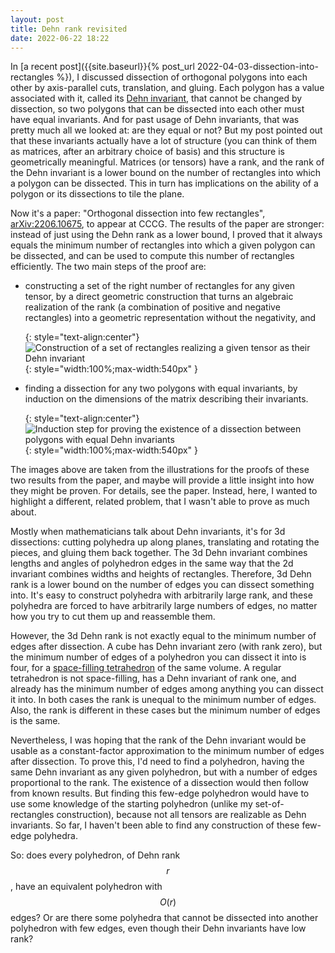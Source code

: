 ```yaml
---
layout: post
title: Dehn rank revisited
date: 2022-06-22 18:22
---
```

In [a recent post]({{site.baseurl}}{% post_url 2022-04-03-dissection-into-rectangles %}), I discussed dissection of orthogonal polygons into each other by axis-parallel cuts, translation, and gluing. Each polygon has a value associated with it, called its [Dehn invariant](https://en.wikipedia.org/wiki/Dehn_invariant), that cannot be changed by dissection, so two polygons that can be dissected into each other must have equal invariants. And for past usage of Dehn invariants, that was pretty much all we looked at: are they equal or not? But my post pointed out that these invariants actually have a lot of structure (you can think of them as matrices, after an arbitrary choice of basis) and this structure is geometrically meaningful. Matrices (or tensors) have a rank, and the rank of the Dehn invariant is a lower bound on  the number of rectangles into which a polygon can be dissected. This in turn has implications on the ability of a polygon or its dissections to tile the plane.

Now it's a paper: "Orthogonal dissection into few rectangles", [arXiv:2206.10675](https://arxiv.org/abs/2206.10675), to appear at CCCG. The results of the paper are stronger: instead of just using the Dehn rank as a lower bound, I proved that it always equals the minimum number of rectangles into which a given polygon can be dissected, and can be used to compute this number of rectangles efficiently. The two main steps of the proof are:

* constructing a set of the right number of rectangles for any given tensor, by a direct geometric construction that turns an algebraic realization of the rank (a combination of positive and negative rectangles) into a geometric representation without the negativity, and

  {: style="text-align:center"}
![Construction of a set of rectangles realizing a given tensor as their Dehn invariant]({{site.baseurl}}/assets/2022/dehn-realizability.svg){: style="width:100%;max-width:540px" }

* finding a dissection for any two polygons with equal invariants, by induction on the dimensions of the matrix describing their invariants.

  {: style="text-align:center"}
![Induction step for proving the existence of a dissection between polygons with equal Dehn invariants]({{site.baseurl}}/assets/2022/dehn-dissectability.svg){: style="width:100%;max-width:540px" }

The images above are taken from the illustrations for the proofs of these two results from the paper, and maybe will provide a little insight into how they might be proven. For details, see the paper. Instead, here, I wanted to highlight a different, related problem, that I wasn't able to prove as much about.

Mostly when mathematicians talk about Dehn invariants, it's for 3d dissections: cutting polyhedra up along planes, translating and rotating the pieces, and gluing them back together. The 3d Dehn invariant combines lengths and angles of polyhedron edges in the same way that the 2d invariant combines widths and heights of rectangles. Therefore, 3d Dehn rank is a lower bound on the number of edges you can dissect something into. It's easy to construct polyhedra with arbitrarily large rank, and these polyhedra are forced to have arbitrarily large numbers of edges, no matter how you try to cut them up and reassemble them.

However, the 3d Dehn rank is not exactly equal to the minimum number of edges after dissection. A cube has Dehn invariant zero (with rank zero), but the minimum number of edges of a polyhedron you can dissect it into is four, for a [space-filling tetrahedron](https://www.jstor.org/stable/2689983) of the same volume. A regular tetrahedron is not space-filling, has a Dehn invariant of rank one, and already has the minimum number of edges among anything you can dissect it into. In both cases the rank is unequal to the minimum number of edges. Also, the rank is different in these cases but the minimum number of edges is the same.

Nevertheless, I was hoping that the rank of the Dehn invariant would be usable as a constant-factor approximation to the minimum number of edges after dissection. To prove this, I'd need to find a polyhedron, having the same Dehn invariant as any given polyhedron, but with a number of edges proportional to the rank. The existence of a dissection would then follow from known results. But finding this few-edge polyhedron would have to use some knowledge of the starting polyhedron (unlike my set-of-rectangles construction), because not all tensors are realizable as Dehn invariants. So far, I haven't been able to find any construction of these few-edge polyhedra.

So: does every polyhedron, of Dehn rank $$r$$, have an equivalent polyhedron with $$O(r)$$ edges? Or are there some polyhedra that cannot be dissected into another polyhedron with few edges, even though their Dehn invariants have low rank?